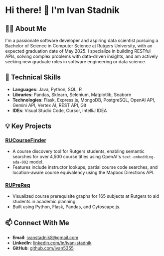 # Hi there! 👋 I'm Ivan Stadnik

## 👨‍💻 About Me
I'm a passionate software developer and aspiring data scientist pursuing a Bachelor of Science in Computer Science at Rutgers University, with an expected graduation date of May 2025. I specialize in building RESTful APIs, solving complex problems with data-driven insights, and am actively seeking new graduate roles in software engineering or data science.

## 🚀 Technical Skills
- **Languages**: Java, Python, SQL, R
- **Libraries**: Pandas, Sklearn, Selenium, Matplotlib, Seaborn
- **Technologies**: Flask, Express.js, MongoDB, PostgreSQL, OpenAI API, Gemini API, Vertex AI, REST API, Git
- **IDEs**: Visual Studio Code, Cursor, IntelliJ IDEA

## 💡 Key Projects
### [RUCourseFinder](https://github.com/ivan5355/RUCourseFinder)
- A course discovery tool for Rutgers students, enabling semantic searches for over 4,500 course titles using OpenAI's `text-embedding-ada-002` model.
- Features include instructor lookups, partial course code searches, and location-aware course equivalency using the Mapbox Directions API.

### [RUPreReq](https://github.com/ivan5355/RUPreReq)
- Visualized course prerequisite graphs for 165 subjects at Rutgers to aid students in academic planning.
- Built using Python, Flask, Pandas, and Cytoscape.js.

## 📫 Connect With Me
- **Email**: [ivanstadnik8@gmail.com](mailto:ivanstadnik8@gmail.com)
- **LinkedIn**: [linkedin.com/in/ivan-stadnik](https://linkedin.com/in/ivan-stadnik-53086a259)
- **GitHub**: [github.com/ivan5355](https://github.com/ivan5355)


